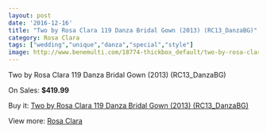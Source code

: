 ```yaml
---
layout: post
date: '2016-12-16'
title: "Two by Rosa Clara 119 Danza Bridal Gown (2013) (RC13_DanzaBG)"
category: Rosa Clara
tags: ["wedding","unique","danza","special","style"]
image: http://www.benemulti.com/18774-thickbox_default/two-by-rosa-clara-119-danza-bridal-gown-2013-rc13danzabg.jpg
---
```

Two by Rosa Clara 119 Danza Bridal Gown (2013) (RC13_DanzaBG)

On Sales: **$419.99**
<a href="https://www.benemulti.com/en/rosa-clara/7113-two-by-rosa-clara-119-danza-bridal-gown-2013-rc13danzabg.html"><amp-img layout="responsive" width="600" height="600" src="//www.benemulti.com/18774-thickbox_default/two-by-rosa-clara-119-danza-bridal-gown-2013-rc13danzabg.jpg" alt="Two by Rosa Clara 119 Danza Bridal Gown (2013) (RC13_DanzaBG) 0" /></a>
<a href="https://www.benemulti.com/en/rosa-clara/7113-two-by-rosa-clara-119-danza-bridal-gown-2013-rc13danzabg.html"><amp-img layout="responsive" width="600" height="600" src="//www.benemulti.com/18776-thickbox_default/two-by-rosa-clara-119-danza-bridal-gown-2013-rc13danzabg.jpg" alt="Two by Rosa Clara 119 Danza Bridal Gown (2013) (RC13_DanzaBG) 1" /></a>
<a href="https://www.benemulti.com/en/rosa-clara/7113-two-by-rosa-clara-119-danza-bridal-gown-2013-rc13danzabg.html"><amp-img layout="responsive" width="600" height="600" src="//www.benemulti.com/18775-thickbox_default/two-by-rosa-clara-119-danza-bridal-gown-2013-rc13danzabg.jpg" alt="Two by Rosa Clara 119 Danza Bridal Gown (2013) (RC13_DanzaBG) 2" /></a>

Buy it: [Two by Rosa Clara 119 Danza Bridal Gown (2013) (RC13_DanzaBG)](https://www.benemulti.com/en/rosa-clara/7113-two-by-rosa-clara-119-danza-bridal-gown-2013-rc13danzabg.html "Two by Rosa Clara 119 Danza Bridal Gown (2013) (RC13_DanzaBG)")

View more: [Rosa Clara](https://www.benemulti.com/en/60-rosa-clara "Rosa Clara")